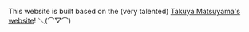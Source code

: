 
This website is built based on the (very talented) <a href='https://www.craftz.dog/' target='_blank'>Takuya Matsuyama's website</a>! ＼(⌒▽⌒)
